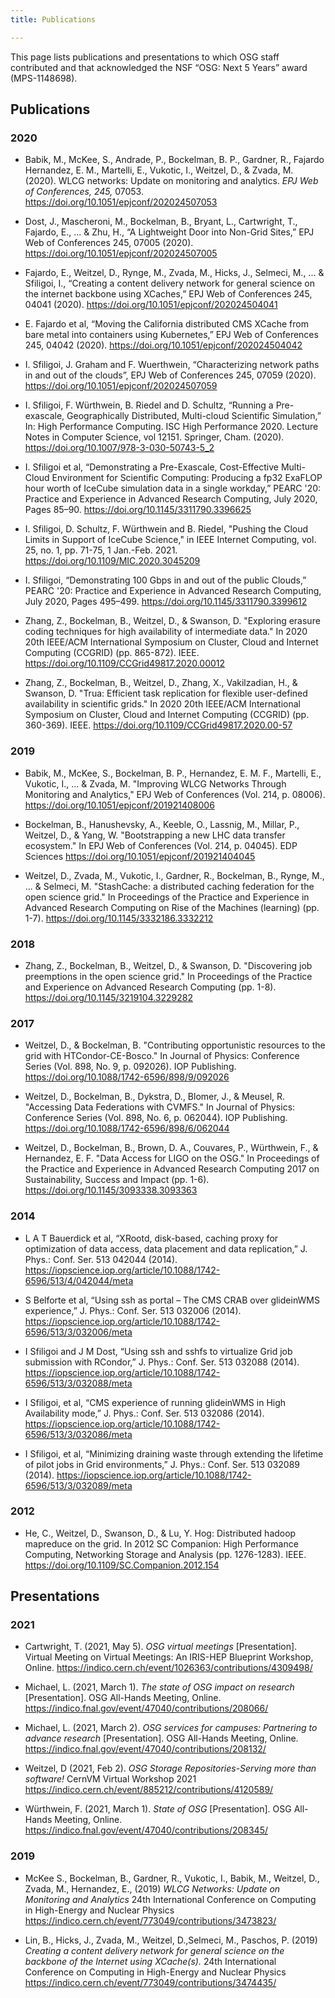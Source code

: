 ```yaml
---
title: Publications

---
```


This page lists publications and presentations to which OSG staff contributed
and that acknowledged the NSF “OSG: Next 5 Years” award (MPS-1148698).

## Publications

### 2020

*   Babik, M., McKee, S., Andrade, P., Bockelman, B. P., Gardner, R., Fajardo Hernandez, E. M.,
    Martelli, E., Vukotic, I., Weitzel, D., & Zvada, M.
    (2020).
    WLCG networks: Update on monitoring and analytics.
    _EPJ Web of Conferences, 245,_ 07053.
    <https://doi.org/10.1051/epjconf/202024507053>

*   Dost, J., Mascheroni, M., Bockelman, B., Bryant, L., Cartwright, T., Fajardo, E., ... & Zhu, H.,
    “A Lightweight Door into Non-Grid Sites,”
    EPJ Web of Conferences 245, 07005 (2020).
    <https://doi.org/10.1051/epjconf/202024507005>

*   Fajardo, E., Weitzel, D., Rynge, M., Zvada, M., Hicks, J., Selmeci, M., ... & Sfiligoi, I.,
    “Creating a content delivery network for general science on the internet backbone using XCaches,”
    EPJ Web of Conferences 245, 04041 (2020).
    <https://doi.org/10.1051/epjconf/202024504041>

*   E. Fajardo et al,
    “Moving the California distributed CMS XCache from bare metal into containers using Kubernetes,”
    EPJ Web of Conferences 245, 04042 (2020).
    <https://doi.org/10.1051/epjconf/202024504042>

*   I. Sfiligoi, J. Graham and F. Wuerthwein,
    “Characterizing network paths in and out of the clouds”,
    EPJ Web of Conferences 245, 07059 (2020).
    <https://doi.org/10.1051/epjconf/202024507059>

*   I. Sfiligoi, F. Würthwein, B. Riedel and D. Schultz,
    “Running a Pre-exascale, Geographically Distributed, Multi-cloud Scientific Simulation,”
    In: High Performance Computing. ISC High Performance 2020. Lecture Notes in Computer Science, vol 12151. Springer, Cham. (2020).
    <https://doi.org/10.1007/978-3-030-50743-5_2>

*   I. Sfiligoi et al,
    “Demonstrating a Pre-Exascale, Cost-Effective Multi-Cloud Environment for Scientific Computing: Producing a fp32 ExaFLOP hour worth of IceCube simulation data in a single workday,”
    PEARC '20: Practice and Experience in Advanced Research Computing, July 2020, Pages 85–90.
    <https://doi.org/10.1145/3311790.3396625>

*   I. Sfiligoi, D. Schultz, F. Würthwein and B. Riedel,
    "Pushing the Cloud Limits in Support of IceCube Science,"
    in IEEE Internet Computing, vol. 25, no. 1, pp. 71-75, 1 Jan.-Feb. 2021.
    <https://doi.org/10.1109/MIC.2020.3045209>

*   I. Sfiligoi,
    “Demonstrating 100 Gbps in and out of the public Clouds,”
    PEARC '20: Practice and Experience in Advanced Research Computing, July 2020, Pages 495–499.
    <https://doi.org/10.1145/3311790.3399612>

*   Zhang, Z., Bockelman, B., Weitzel, D., & Swanson, D.
    "Exploring erasure coding techniques for high availability of intermediate data."
    In 2020 20th IEEE/ACM International Symposium on Cluster, Cloud and Internet Computing (CCGRID) (pp. 865-872). IEEE.
    <https://doi.org/10.1109/CCGrid49817.2020.00012>
    
*   Zhang, Z., Bockelman, B., Weitzel, D., Zhang, X., Vakilzadian, H., & Swanson, D.
    "Trua: Efficient task replication for flexible user-defined availability in scientific grids."
    In 2020 20th IEEE/ACM International Symposium on Cluster, Cloud and Internet Computing (CCGRID) (pp. 360-369). IEEE.
    <https://doi.org/10.1109/CCGrid49817.2020.00-57>

### 2019

*   Babik, M., McKee, S., Bockelman, B. P., Hernandez, E. M. F., Martelli, E., Vukotic, I., ... & Zvada, M. 
    "Improving WLCG Networks Through Monitoring and Analytics,"
    EPJ Web of Conferences (Vol. 214, p. 08006).
    <https://doi.org/10.1051/epjconf/201921408006>

*   Bockelman, B., Hanushevsky, A., Keeble, O., Lassnig, M., Millar, P., Weitzel, D., & Yang, W. 
    "Bootstrapping a new LHC data transfer ecosystem."
    In EPJ Web of Conferences (Vol. 214, p. 04045). EDP Sciences
    <https://doi.org/10.1051/epjconf/201921404045>

*   Weitzel, D., Zvada, M., Vukotic, I., Gardner, R., Bockelman, B., Rynge, M., ... & Selmeci, M. 
    "StashCache: a distributed caching federation for the open science grid."
    In Proceedings of the Practice and Experience in Advanced Research Computing on Rise of the Machines (learning) (pp. 1-7).
    <https://doi.org/10.1145/3332186.3332212>

### 2018

*   Zhang, Z., Bockelman, B., Weitzel, D., & Swanson, D.
    "Discovering job preemptions in the open science grid."
    In Proceedings of the Practice and Experience on Advanced Research Computing (pp. 1-8).
    <https://doi.org/10.1145/3219104.3229282>

### 2017

*   Weitzel, D., & Bockelman, B. 
    "Contributing opportunistic resources to the grid with HTCondor-CE-Bosco."
    In Journal of Physics: Conference Series (Vol. 898, No. 9, p. 092026). IOP Publishing.
    <https://doi.org/10.1088/1742-6596/898/9/092026>
    
*   Weitzel, D., Bockelman, B., Dykstra, D., Blomer, J., & Meusel, R.
    "Accessing Data Federations with CVMFS."
    In Journal of Physics: Conference Series (Vol. 898, No. 6, p. 062044). IOP Publishing.
    <https://doi.org/10.1088/1742-6596/898/6/062044>

*   Weitzel, D., Bockelman, B., Brown, D. A., Couvares, P., Würthwein, F., & Hernandez, E. F.
    "Data Access for LIGO on the OSG."
    In Proceedings of the Practice and Experience in Advanced Research Computing 2017 on Sustainability, Success and Impact (pp. 1-6).
    <https://doi.org/10.1145/3093338.3093363>

### 2014

*   L A T Bauerdick et al,
    “XRootd, disk-based, caching proxy for optimization of data access, data placement and data replication,”
    J. Phys.: Conf. Ser. 513 042044 (2014).
    <https://iopscience.iop.org/article/10.1088/1742-6596/513/4/042044/meta>

*   S Belforte et al,
    “Using ssh as portal – The CMS CRAB over glideinWMS experience,”
    J. Phys.: Conf. Ser. 513 032006 (2014).
    <https://iopscience.iop.org/article/10.1088/1742-6596/513/3/032006/meta>

*   I Sfiligoi and J M Dost,
    “Using ssh and sshfs to virtualize Grid job submission with RCondor,”
    J. Phys.: Conf. Ser. 513 032088 (2014).
    <https://iopscience.iop.org/article/10.1088/1742-6596/513/3/032088/meta>

*   I Sfiligoi, et al,
    “CMS experience of running glideinWMS in High Availability mode,”
    J. Phys.: Conf. Ser. 513 032086 (2014).
    <https://iopscience.iop.org/article/10.1088/1742-6596/513/3/032086/meta>

*   I Sfiligoi, et al,
    “Minimizing draining waste through extending the lifetime of pilot jobs in Grid environments,”
    J. Phys.: Conf. Ser. 513 032089 (2014).
    <https://iopscience.iop.org/article/10.1088/1742-6596/513/3/032089/meta>

### 2012

*   He, C., Weitzel, D., Swanson, D., & Lu, Y. 
    Hog: Distributed hadoop mapreduce on the grid.
    In 2012 SC Companion: High Performance Computing, Networking Storage and Analysis (pp. 1276-1283). IEEE.
    <https://doi.org/10.1109/SC.Companion.2012.154>

## Presentations

### 2021

*   Cartwright, T. (2021, May 5).
    _OSG virtual meetings_ [Presentation].
    Virtual Meeting on Virtual Meetings: An IRIS-HEP Blueprint Workshop, Online.
    <https://indico.cern.ch/event/1026363/contributions/4309498/>

*   Michael, L. (2021, March 1).
    _The state of OSG impact on research_ [Presentation].
    OSG All-Hands Meeting, Online.
    <https://indico.fnal.gov/event/47040/contributions/208066/>

*   Michael, L. (2021, March 2).
    _OSG services for campuses: Partnering to advance research_ [Presentation].
    OSG All-Hands Meeting, Online.
    <https://indico.fnal.gov/event/47040/contributions/208132/>

*   Weitzel, D (2021, Feb 2).
    _OSG Storage Repositories-Serving more than software!_
    CernVM Virtual Workshop 2021
    <https://indico.cern.ch/event/885212/contributions/4120589/>

*   Würthwein, F. (2021, March 1).
    _State of OSG_ [Presentation].
    OSG All-Hands Meeting, Online.
    <https://indico.fnal.gov/event/47040/contributions/208345/>
    
### 2019

*   McKee S., Bockelman, B., Gardner, R., Vukotic, I., Babik, M., Weitzel, D., Zvada, M., Hernandez, E., (2019)
    _WLCG Networks: Update on Monitoring and Analytics_
    24th International Conference on Computing in High-Energy and Nuclear Physics
    <https://indico.cern.ch/event/773049/contributions/3473823/>

*   Lin, B., Hicks, J., Zvada, M., Weitzel, D.,Selmeci, M., Paschos, P. (2019)
    _Creating a content delivery network for general science on the backbone of the Internet using XCache(s)._
    24th International Conference on Computing in High-Energy and Nuclear Physics
    <https://indico.cern.ch/event/773049/contributions/3474435/>
   

